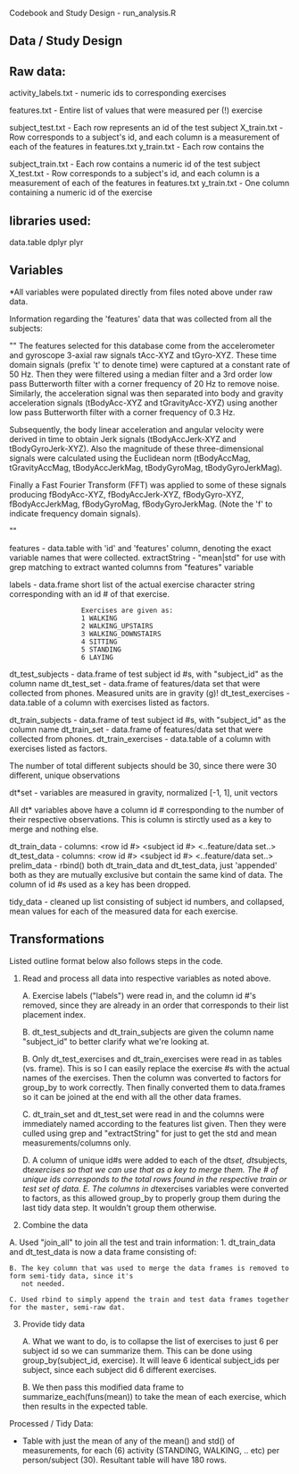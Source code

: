 Codebook and Study Design - run_analysis.R

Data / Study Design
-------------------

Raw data:
---------

activity_labels.txt 	- numeric ids to corresponding exercises

features.txt 			- Entire list of values that were measured per (!) exercise

subject_test.txt	- Each row represents an id of the test subject
X_train.txt 		- Row corresponds to a subject's id, and each column is a 
					  measurement of each of the features in features.txt
y_train.txt 		- Each row contains the 

subject_train.txt	- Each row contains a numeric id of the test subject
X_test.txt 			- Row corresponds to a subject's id, and each column is a 
					  measurement of each of the features in features.txt
y_train.txt 		- One column containing a numeric id of the exercise


libraries used:
---------------
data.table
dplyr
plyr


Variables
---------

*All variables were populated directly from files noted above under raw data.

Information regarding the 'features' data that was collected from all the subjects:

""
The features selected for this database come from the accelerometer and gyroscope 3-axial 
raw signals tAcc-XYZ and tGyro-XYZ. These time domain signals (prefix 't' to denote time)
were captured at a constant rate of 50 Hz. Then they were filtered using a median filter 
and a 3rd order low pass Butterworth filter with a corner frequency of 20 Hz to remove 
noise. Similarly, the acceleration signal was then separated into body and gravity 
acceleration signals (tBodyAcc-XYZ and tGravityAcc-XYZ) using another low pass 
Butterworth filter with a corner frequency of 0.3 Hz. 

Subsequently, the body linear acceleration and angular velocity were derived in time to 
obtain Jerk signals (tBodyAccJerk-XYZ and tBodyGyroJerk-XYZ). Also the magnitude of these 
three-dimensional signals were calculated using the Euclidean norm (tBodyAccMag, tGravityAccMag, 
tBodyAccJerkMag, tBodyGyroMag, tBodyGyroJerkMag). 

Finally a Fast Fourier Transform (FFT) was applied to some of these signals producing 
fBodyAcc-XYZ, fBodyAccJerk-XYZ, fBodyGyro-XYZ, fBodyAccJerkMag, fBodyGyroMag, 
fBodyGyroJerkMag. (Note the 'f' to indicate frequency domain signals). 

""

features			- data.table with 'id' and 'features' column, denoting the exact variable names that were collected.
extractString		- "mean|std" for use with grep matching to extract wanted columns from "features" variable

labels				- data.frame short list of the actual exercise character string corresponding with an id # of that exercise.
					  
					  Exercises are given as: 
					  1 WALKING
					  2 WALKING_UPSTAIRS
					  3 WALKING_DOWNSTAIRS
					  4 SITTING
					  5 STANDING
					  6 LAYING


dt_test_subjects	- data.frame of test subject id #s, with "subject_id" as the column name
dt_test_set			- data.frame of features/data set that were collected from phones. Measured units are in gravity (g)!
dt_test_exercises	- data.table of a column with exercises listed as factors.

dt_train_subjects	- data.frame of test subject id #s, with "subject_id" as the column name
dt_train_set		- data.frame of features/data set that were collected from phones. 
dt_train_exercises	- data.table of a column with exercises listed as factors.

The number of total different subjects should be 30, since there were 30 different, unique observations

dt*set				- variables are measured in gravity, normalized [-1, 1], unit vectors

All dt* variables above have a column id # corresponding to the number of their respective observations.
This is column is stirctly used as a key to merge and nothing else. 

dt_train_data		- columns: <row id #> <subject id #> <exercise> <..feature/data set..>
dt_test_data		- columns: <row id #> <subject id #> <exercise> <..feature/data set..>
prelim_data 		- rbind() both dt_train_data and dt_test_data, just 'appended' both as they are mutually exclusive
					  but contain the same kind of data.
					  The column of id #s used as a key has been dropped.

tidy_data			- cleaned up list consisting of subject id numbers, and collapsed, mean values for each of the measured data for each
					  exercise.


					  
Transformations
---------------

Listed outline format below also follows steps in the code.

1. Read and process all data into respective variables as noted above.

	A. Exercise labels ("labels") were read in, and the column id #'s removed, since they are already 
	   in an order that corresponds to their list placement index.
	   
	B. dt_test_subjects and dt_train_subjects are given the column name "subject_id" to better clarify what we're looking at.
	
	B. Only dt_test_exercises and dt_train_exercises were read in as tables (vs. frame). This is so I can
	   easily replace the exercise #s with the actual names of the exercises. Then the column was converted
	   to factors for group_by to work correctly. Then finally converted them to data.frames so it can be 
	   joined at the end with all the other data frames.
	
	C. dt_train_set and dt_test_set were read in and the columns were immediately named according
	   to the features list given. Then they were culled using grep and "extractString" for just to get the 
	   std and mean measurements/columns only.
	   
	D. A column of unique id#s were added to each of the dt*set, dt*subjects, dt*exercises so that we can
	   use that as a key to merge them. The # of unique ids corresponds to the total rows found in the 
	   respective train or test set of data.
	E. The columns in dt*exercises variables were converted to factors, as this allowed group_by to 
	   properly group them during the last tidy data step. It wouldn't group them otherwise.

	   
2.  Combine the data
 
 A. Used "join_all" to join all the test and train information:
	   1. dt_train_data and dt_test_data is now a data frame consisting of:
  	      <test subject id> <exercises> <measurement data>

    B. The key column that was used to merge the data frames is removed to form semi-tidy data, since it's
	   not needed.

    C. Used rbind to simply append the train and test data frames together for the master, semi-raw dat.
	

3. Provide tidy data

   A. What we want to do, is to collapse the list of exercises to just 6 per subject id so we can summarize them. 
      This can be done using group_by(subject_id, exercise). It will leave 6 identical subject_ids per subject, since each 
	  subject did 6 different exercises. 

   B. We then pass this modified data frame to summarize_each(funs(mean)) to take the mean of each exercise, which
      then results in the expected table.
	  
	  
Processed / Tidy Data:
   - Table with just the mean of any of the mean() and std() of measurements, for each (6) activity 
     (STANDING, WALKING, .. etc) per person/subject (30). Resultant table will have 180 rows.


      
	
